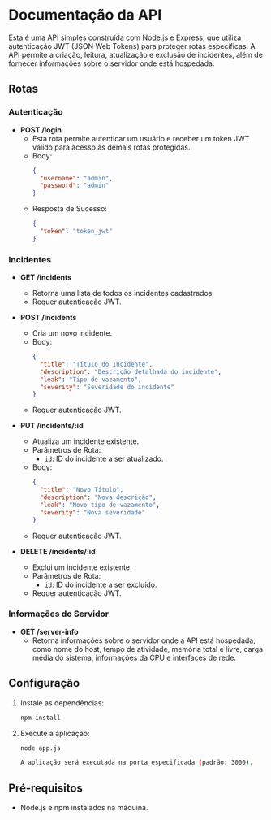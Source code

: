 # Documentação da API

Esta é uma API simples construída com Node.js e Express, que utiliza autenticação JWT (JSON Web Tokens) para proteger rotas específicas. A API permite a criação, leitura, atualização e exclusão de incidentes, além de fornecer informações sobre o servidor onde está hospedada.

## Rotas

### Autenticação

- **POST /login**
  - Esta rota permite autenticar um usuário e receber um token JWT válido para acesso às demais rotas protegidas.
  - Body:
    ```json
    {
      "username": "admin",
      "password": "admin"
    }
    ```
  - Resposta de Sucesso:
    ```json
    {
      "token": "token_jwt"
    }
    ```

### Incidentes

- **GET /incidents**
  - Retorna uma lista de todos os incidentes cadastrados.
  - Requer autenticação JWT.

- **POST /incidents**
  - Cria um novo incidente.
  - Body:
    ```json
    {
      "title": "Título do Incidente",
      "description": "Descrição detalhada do incidente",
      "leak": "Tipo de vazamento",
      "severity": "Severidade do incidente"
    }
    ```
  - Requer autenticação JWT.

- **PUT /incidents/:id**
  - Atualiza um incidente existente.
  - Parâmetros de Rota:
    - `id`: ID do incidente a ser atualizado.
  - Body:
    ```json
    {
      "title": "Novo Título",
      "description": "Nova descrição",
      "leak": "Novo tipo de vazamento",
      "severity": "Nova severidade"
    }
    ```
  - Requer autenticação JWT.

- **DELETE /incidents/:id**
  - Exclui um incidente existente.
  - Parâmetros de Rota:
    - `id`: ID do incidente a ser excluído.
  - Requer autenticação JWT.

### Informações do Servidor

- **GET /server-info**
  - Retorna informações sobre o servidor onde a API está hospedada, como nome do host, tempo de atividade, memória total e livre, carga média do sistema, informações da CPU e interfaces de rede.

## Configuração

1. Instale as dependências:
   ```bash
   npm install

2. Execute a aplicação:
    ```bash
   node app.js

    A aplicação será executada na porta especificada (padrão: 3000).

## Pré-requisitos
   - Node.js e npm instalados na máquina.

